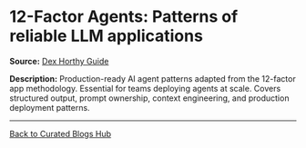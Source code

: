 # 12-Factor Agents: Patterns of reliable LLM applications

**Source:** [Dex Horthy Guide](../../guides/agent-development/12-factor-agents.md)

**Description:**
Production-ready AI agent patterns adapted from the 12-factor app methodology. Essential for teams deploying agents at scale. Covers structured output, prompt ownership, context engineering, and production deployment patterns.

---

[Back to Curated Blogs Hub](./README.md)
